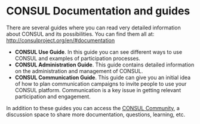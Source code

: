 # CONSUL Documentation and guides

There are several guides where you can read very detailed information about CONSUL and its possibilities. You can find them all at: <http://consulproject.org/en/#documentation>

- **CONSUL Use Guide**. In this guide you can see different ways to use CONSUL and examples of participation processes.
- **CONSUL Administration Guide**. This guide contains detailed information on the administration and management of CONSUL.
- **CONSUL Communication Guide**. This guide can give you an initial idea of how to plan communication campaigns to invite people to use your CONSUL platform. Communication is a key issue in getting relevant participation and engagement.

In addition to these guides you can access the [CONSUL Community](http://community.consulproject.org/), a discussion space to share more documentation, questions, learning, etc.
